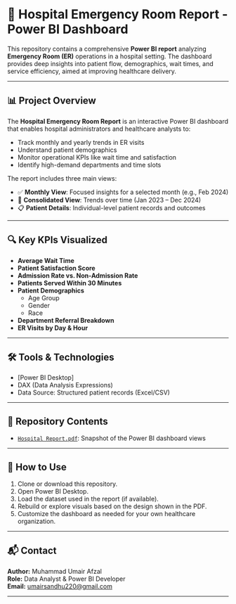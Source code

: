 # 🏥 Hospital Emergency Room Report - Power BI Dashboard

This repository contains a comprehensive **Power BI report** analyzing **Emergency Room (ER)** operations in a hospital setting. The dashboard provides deep insights into patient flow, demographics, wait times, and service efficiency, aimed at improving healthcare delivery.

---

## 📊 Project Overview

The **Hospital Emergency Room Report** is an interactive Power BI dashboard that enables hospital administrators and healthcare analysts to:

- Track monthly and yearly trends in ER visits
- Understand patient demographics
- Monitor operational KPIs like wait time and satisfaction
- Identify high-demand departments and time slots

The report includes three main views:

- ✅ **Monthly View**: Focused insights for a selected month (e.g., Feb 2024)
- 📅 **Consolidated View**: Trends over time (Jan 2023 – Dec 2024)
- 📋 **Patient Details**: Individual-level patient records and outcomes

---

## 🔍 Key KPIs Visualized

- **Average Wait Time**
- **Patient Satisfaction Score**
- **Admission Rate vs. Non-Admission Rate**
- **Patients Served Within 30 Minutes**
- **Patient Demographics**
  - Age Group
  - Gender
  - Race
- **Department Referral Breakdown**
- **ER Visits by Day & Hour**

---

## 🛠️ Tools & Technologies

- [Power BI Desktop]
- DAX (Data Analysis Expressions)
- Data Source: Structured patient records (Excel/CSV)

---

## 📁 Repository Contents

- [`Hospital Report.pdf`](./Hospital%20Report.pdf): Snapshot of the Power BI dashboard views

---

## 🚀 How to Use

1. Clone or download this repository.
2. Open Power BI Desktop.
3. Load the dataset used in the report (if available).
4. Rebuild or explore visuals based on the design shown in the PDF.
5. Customize the dashboard as needed for your own healthcare organization.

---

## 📬 Contact

**Author:** Muhammad Umair Afzal  
**Role:** Data Analyst & Power BI Developer  
**Email:** umairsandhu220@gmail.com

---

